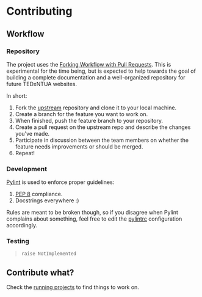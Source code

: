 # Contributing

## Workflow

### Repository

The project uses the [Forking Workflow with Pull Requests](https://www.atlassian.com/git/tutorials/making-a-pull-request). This is experimental for the time being, but is expected to help towards the goal of building a complete documentation and a well-organized repository for future TEDxNTUA websites.

In short:

1. Fork the [upstream](https://github.com/TEDxNTUA/tedxntua2019) repository and clone it to your local machine.
2. Create a branch for the feature you want to work on.
3. When finished, push the feature branch to your repository.
4. Create a pull request on the upstream repo and describe the changes you've made.
5. Participate in discussion between the team members on whether the feature needs improvements or should be merged.
6. Repeat!

### Development

[Pylint](https://www.pylint.org/) is used to enforce proper guidelines:

1. [PEP 8](https://www.python.org/dev/peps/pep-0008/) compliance.
2. Docstrings everywhere :)

Rules are meant to be broken though, so if you disagree when Pylint complains about something, feel free to edit the [pylintrc](../pylintrc) configuration accordingly.

### Testing

> `raise NotImplemented`


## Contribute what?

Check the [running projects](https://github.com/TEDxNTUA/tedxntua2019/projects) to find things to work on.